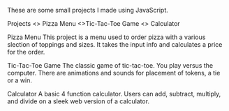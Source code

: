 These are some small projects I made using JavaScript.

Projects
<> Pizza Menu
<>Tic-Tac-Toe Game
<> Calculator

Pizza Menu
This project is a menu used to order pizza with a various slection of toppings and sizes. It takes the input info and calculates a price for the order.

Tic-Tac-Toe Game
The classic game of tic-tac-toe. You play versus the computer. There are animations and sounds for placement of tokens, a tie or a win. 

Calculator 
A basic 4 function calculator. Users can add, subtract, multiply, and divide on a sleek web version of a calculator.
